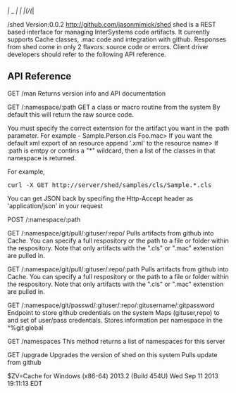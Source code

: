  _|_  _  _|
_\| |(/_(_|

/shed
Version:0.0.2
http://github.com/jasonmimick/shed
shed is a REST based interface for managing InterSystems code artifacts.
It currently supports Cache classes, .mac code and integration with github.
Responses from shed come in only 2 flavors: source code or errors.
Client driver developers should refer to the following API reference.

API Reference
-------------
GET /man
 Returns version info and API documentation

GET /:namespace/:path
 GET a class or macro routine from the system
By default this will return the raw source code.
	</p>
You must specify the correct extentsion for the artifact you want
in the :path parameter.
For example - 
Sample.Person.cls
Foo.mac>
If you want the default xml export of an resource 
	append '.xml' to the resource
name>
If :path is emtpy or contins a "*" wildcard, then a list of the 
classes in that namespace is returned.</p>
For example,
<pre>
curl -X GET http://server/shed/samples/cls/Sample.*.cls
</pre>
You can get JSON back by specifing the Http-Accept header
as 'application/json' in your request</p>

POST /:namespace/:path
 

GET /:namespace/git/pull/:gituser/:repo/
 Pulls artifacts from github into Cache.
You can specify a full respository or the path
to a file or folder within the respository.
Note that only artifacts with the ".cls" or ".mac" extenstion
are pulled in.

GET /:namespace/git/pull/:gituser/:repo/:path
 Pulls artifacts from github into Cache.
You can specify a full respository or the path
to a file or folder within the respository.
Note that only artifacts with the ".cls" or ".mac" extenstion
are pulled in.

GET /:namespace/git/passwd/:gituser/:repo/:gitusername/:gitpassword
Endpoint to store github credentials on the system
Maps (gituser,repo) to and set of user/pass credentials.
Stores information per namespace in the ^%git global

GET /namespaces
 This method returns a list of namespaces for this server

GET /upgrade
 Upgrades the version of shed on this system
Pulls update from github

$ZV=Cache for Windows (x86-64) 2013.2 (Build 454U) Wed Sep 11 2013 19:11:13 EDT
